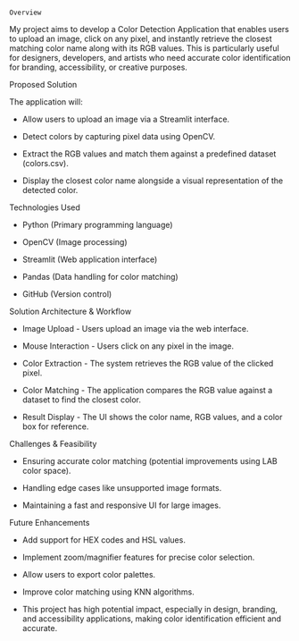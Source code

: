                                                                         Overview
My project aims to develop a Color Detection Application that enables users to upload an image, click on any pixel, and instantly retrieve the closest matching color name along with its RGB values. This is particularly useful for designers, developers, and artists who need accurate color identification for branding, accessibility, or creative purposes.

Proposed Solution

The application will:

- Allow users to upload an image via a Streamlit interface.

- Detect colors by capturing pixel data using OpenCV.

- Extract the RGB values and match them against a predefined dataset (colors.csv).

- Display the closest color name alongside a visual representation of the detected color.

Technologies Used

- Python (Primary programming language)

- OpenCV (Image processing)

- Streamlit (Web application interface)

- Pandas (Data handling for color matching)

- GitHub (Version control)

Solution Architecture & Workflow

- Image Upload - Users upload an image via the web interface.

- Mouse Interaction - Users click on any pixel in the image.

- Color Extraction - The system retrieves the RGB value of the clicked pixel.

- Color Matching - The application compares the RGB value against a dataset to find the closest color.

- Result Display - The UI shows the color name, RGB values, and a color box for reference.

Challenges & Feasibility

- Ensuring accurate color matching (potential improvements using LAB color space).

- Handling edge cases like unsupported image formats.

- Maintaining a fast and responsive UI for large images.

Future Enhancements

- Add support for HEX codes and HSL values.

- Implement zoom/magnifier features for precise color selection.

- Allow users to export color palettes.

- Improve color matching using KNN algorithms.

- This project has high potential impact, especially in design, branding, and accessibility applications, making color identification efficient and accurate.
